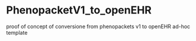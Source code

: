 # PhenopacketV1_to_openEHR
proof of concept of conversione from phenopackets v1 to openEHR ad-hoc template
